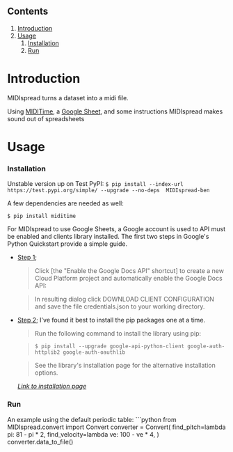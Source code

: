 ## Contents
  1. [Introduction](README.md#introduction)
  1. [Usage](README.md#usage)
      1. [Installation](README.md#installation)
      1. [Run](README.md#run)

# Introduction
  MIDIspread turns a dataset into a midi file.

  Using [MIDITime](https://github.com/cirlabs/miditime), a [Google Sheet](https://sheets.google.com), and some instructions MIDIspread makes sound out of spreadsheets

# Usage

### Installation
  Unstable version up on Test PyPI:
  `$ pip install --index-url https://test.pypi.org/simple/ --upgrade --no-deps  MIDIspread-ben`

  A few dependencies are needed as well:

  `$ pip install miditime`

  For MIDIspread to use Google Sheets, a Google account is used to API must be enabled and clients library installed. The first two steps in Google's Python Quickstart provide a simple guide.


  - [Step 1](https://developers.google.com/docs/api/quickstart/python#step_1_turn_on_the);

      > Click [the "Enable the Google Docs API" shortcut] to create a new Cloud Platform project and automatically enable the Google Docs API:

      > In resulting dialog click DOWNLOAD CLIENT CONFIGURATION and save the file credentials.json to your working directory.


  - [Step 2](https://developers.google.com/docs/api/quickstart/python#step_2_install_the_google_client_library); I've found it best to install the pip packages one at a time.

      > Run the following command to install the library using pip:

      > `$ pip install --upgrade google-api-python-client google-auth-httplib2 google-auth-oauthlib`

      > See the library's installation page for the alternative installation options.

      *[Link to installation page](https://github.com/googleapis/google-api-python-client)*

### Run

An example using the default periodic table: ```python
from MIDIspread.convert import Convert
converter = Convert(
      find_pitch=lambda pi: 81 - pi * 2, find_velocity=lambda ve: 100 - ve * 4,
)
converter.data_to_file()
```
